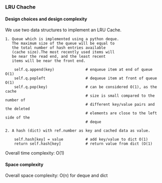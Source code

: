 
### LRU Chache
#### Design choices and design complexity
We use two data structures to implement an LRU Cache.

    1. Queue which is implemented using a python deque.
       The maximum size of the queue will be equal to
       the total number of hash entries available
       (cache size).The most recently used items will
       be near the read end, and the least recent 
       items will be near the front end.

        self.q.append(key)              # enqueue item at end of queue O(1)
        self.q.popleft                  # dequeue item at front of queue O(1)
        self.q.pop(key)                 # can be considered O(1), as the cache 
                                        # size is small compared to the number of 
                                        # different key/value pairs and the deleted 
                                        # elements are close to the left side of the 
                                        # deque

    2. A hash (dict) with ref.number as key and cached data as value.
       
        self.hash[key] = value          # add key/value to dict O(1)
        return self.hash[key]           # return value from dict (O(1)

Overall time complexity: O(1)

#### Space complexity
Overall space complexity: O(n) for deque and dict